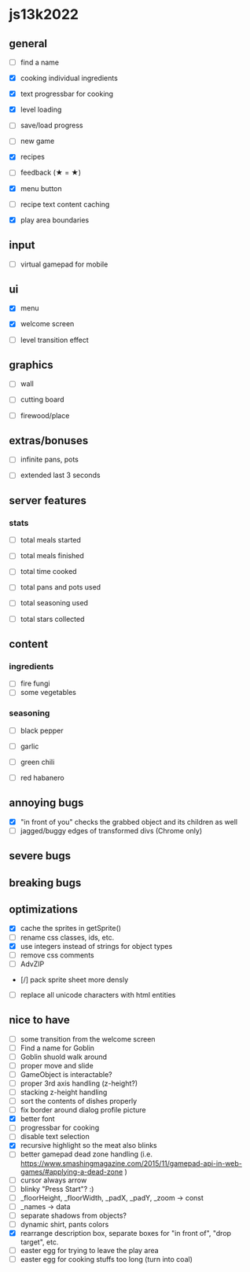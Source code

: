 # js13k2022

## general
- [ ] find a name
- [x] cooking individual ingredients
- [x] text progressbar for cooking
- [x] level loading
- [ ] save/load progress
- [ ] new game
- [x] recipes
- [ ] feedback (★ = &starf;)
- [x] menu button
- [ ] recipe text content caching
- [x] play area boundaries


## input
- [ ] virtual gamepad for mobile


## ui
- [x] menu
- [x] welcome screen
- [ ] level transition effect


## graphics
- [ ] wall
- [ ] cutting board
- [ ] firewood/place


## extras/bonuses
- [ ] infinite pans, pots
- [ ] extended last 3 seconds


## server features

### stats
- [ ] total meals started
- [ ] total meals finished
- [ ] total time cooked
- [ ] total pans and pots used
- [ ] total seasoning used
- [ ] total stars collected


## content

### ingredients
- [ ] fire fungi
- [ ] some vegetables

### seasoning
- [ ] black pepper
- [ ] garlic
- [ ] green chili
- [ ] red habanero


## annoying bugs
- [x] "in front of you" checks the grabbed object and its children as well
- [ ] jagged/buggy edges of transformed divs (Chrome only)

## severe bugs


## breaking bugs


## optimizations
- [x] cache the sprites in getSprite()
- [ ] rename css classes, ids, etc.
- [x] use integers instead of strings for object types
- [ ] remove css comments
- [ ] AdvZIP
- [/] pack sprite sheet more densly
- [ ] replace all unicode characters with html entities


## nice to have
- [ ] some transition from the welcome screen
- [ ] Find a name for Goblin
- [ ] Goblin shuold walk around
- [ ] proper move and slide
- [ ] GameObject is interactable?
- [ ] proper 3rd axis handling (z-height?)
- [ ] stacking z-height handling
- [ ] sort the contents of dishes properly
- [ ] fix border around dialog profile picture
- [x] better font
- [ ] progressbar for cooking
- [ ] disable text selection
- [x] recursive highlight so the meat also blinks
- [ ] better gamepad dead zone handling (i.e. https://www.smashingmagazine.com/2015/11/gamepad-api-in-web-games/#applying-a-dead-zone )
- [ ] cursor always arrow
- [ ] blinky "Press Start"? :)
- [ ] _floorHeight, _floorWidth, _padX, _padY, _zoom -> const
- [ ] _names -> data
- [ ] separate shadows from objects?
- [ ] dynamic shirt, pants colors
- [x] rearrange description box, separate boxes for "in front of", "drop target", etc.
- [ ] easter egg for trying to leave the play area
- [ ] easter egg for cooking stuffs too long (turn into coal)
